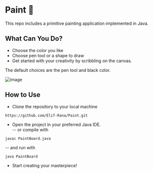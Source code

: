 # Paint 🎨
 This repo includes a primitive painting application implemented in Java.

## What Can You Do?
- Choose the color you like
- Choose pen tool or a shape to draw
- Get started with your creativity by scribbling on the canvas.

The default choices are the pen tool and black color.

![image](https://github.com/Elif-Rana/Paint/assets/122517868/e04e1771-30c9-4d55-a823-6c5ec2115727)

## How to Use
- Clone the repository to your local machine
```
https://github.com/Elif-Rana/Paint.git
```
- Open the project in your preferred Java IDE.<br>-- or compile with
```
javac PaintBoard.java
```
-- and run with
```
java PaintBoard
```
- Start creating your masterpiece!

